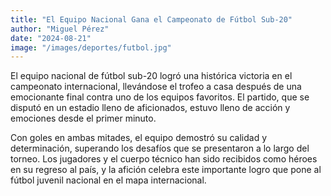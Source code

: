 ```yaml
---
title: "El Equipo Nacional Gana el Campeonato de Fútbol Sub-20"
author: "Miguel Pérez"
date: "2024-08-21"
image: "/images/deportes/futbol.jpg"
---
```


El equipo nacional de fútbol sub-20 logró una histórica victoria en el campeonato internacional, llevándose el trofeo a casa después de una emocionante final contra uno de los equipos favoritos. El partido, que se disputó en un estadio lleno de aficionados, estuvo lleno de acción y emociones desde el primer minuto.

Con goles en ambas mitades, el equipo demostró su calidad y determinación, superando los desafíos que se presentaron a lo largo del torneo. Los jugadores y el cuerpo técnico han sido recibidos como héroes en su regreso al país, y la afición celebra este importante logro que pone al fútbol juvenil nacional en el mapa internacional.

